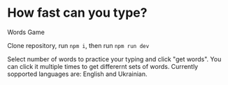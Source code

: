 # How fast can you type?

Words Game

Clone repository, run `npm i`, then run `npm run dev`

Select number of words to practice your typing and click "get words". You can click it multiple times to get differernt sets of words.
Currently sopported languages are: English and Ukrainian.
